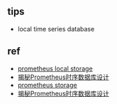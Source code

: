 
## tips
+ local time series database


## ref
+ [prometheus local storage](https://yunlzheng.gitbook.io/prometheus-book/part-ii-prometheus-jin-jie/readmd/prometheus-local-storage)
+ [揭秘Prometheus时序数据库设计](https://zhuanlan.zhihu.com/p/81679767)
+ [prometheus storage](https://prometheus.io/docs/prometheus/latest/storage/)
+ [揭秘Prometheus时序数据库设计](https://zhuanlan.zhihu.com/p/81679767)